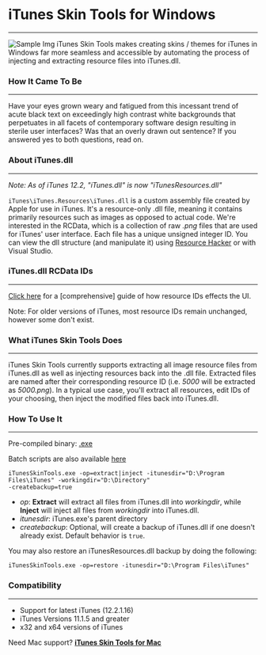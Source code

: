 # iTunes Skin Tools for Windows
--------------
![Sample Img](https://github.com/Apophenic/iTunes-Skin-Tools/blob/master/iTunesSkinTools/res/sample/sample.jpg)
iTunes Skin Tools makes creating skins / themes for iTunes in Windows far more seamless and accessible by automating
the process of injecting and extracting resource files into iTunes.dll.

### How It Came To Be
---------------------
Have your eyes grown weary and fatigued from this incessant trend of acute black text on exceedingly high contrast white
backgrounds that perpetuates in all facets of contemporary software design resulting in sterile user interfaces? Was
 that an overly drawn out sentence?
If you answered yes to both questions, read on.

### About iTunes.dll
----------------
_Note: As of iTunes 12.2, "iTunes.dll" is now "iTunesResources.dll"_

```iTunes\iTunes.Resources\iTunes.dll``` is a custom assembly file created by Apple for use in iTunes. It's a resource-only
 .dll file, meaning it contains primarily resources such as images as opposed to actual code. We're interested in the
 RCData, which is a collection of raw _.png_ files that are used for iTunes' user interface. Each file has a unique
 unsigned integer ID. You can view the dll structure (and manipulate it) using [Resource Hacker](http://www.angusj.com/resourcehacker/#download)
 or with Visual Studio.

### iTunes.dll RCData IDs
-------------------------
[Click here](http://htmlpreview.github.io/?https://github.com/Apophenic/iTunes-Skin-Tools/blob/master/Resource%20IDs/ResourceIDs.html) for a [comprehensive] guide of how resource IDs effects the UI.

Note: For older versions of iTunes, most resource IDs remain unchanged, however some don't exist.

### What iTunes Skin Tools Does
---------------------------
iTunes Skin Tools currently supports extracting all image resource files from iTunes.dll as well as injecting resources
back into the .dll file. Extracted files are named after their corresponding resource ID (i.e. _5000_ will be
extracted as _5000.png_). In a typical use case, you'll extract all resources, edit IDs of your choosing, then inject
the modified files back into iTunes.dll.

### How To Use It
-----------------
Pre-compiled binary: [.exe](https://github.com/Apophenic/iTunes-Skins-Windows/tree/master/iTunesSkinTools/exe)

Batch scripts are also available [here](https://github.com/Apophenic/iTunes-Skins-Windows/tree/master/scripts)

~~~ shell
iTunesSkinTools.exe -op=extract|inject -itunesdir="D:\Program Files\iTunes" -workingdir="D:\Directory"
-createbackup=true
~~~
* _op_: __Extract__ will extract all files from iTunes.dll into _workingdir_, while __Inject__ will inject all
files from _workingdir_ into iTunes.dll.
* _itunesdir_: iTunes.exe's parent directory
* _createbackup_: Optional, will create a backup of iTunes.dll if one doesn't already exist. Default behavior is ```true```.

You may also restore an iTunesResources.dll backup by doing the following:
~~~ shell
iTunesSkinTools.exe -op=restore -itunesdir="D:\Program Files\iTunes"
~~~

### Compatibility
-----------------
* Support for latest iTunes (12.2.1.16)
* iTunes Versions 11.1.5 and greater
* x32 and x64 versions of iTunes

Need Mac support? [__iTunes Skin Tools for Mac__](https://github.com/Apophenic/iTunes-Skins-Mac)